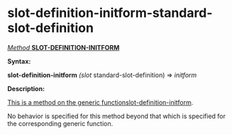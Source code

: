 slot-definition-initform-standard-slot-definition
=================================================

[*Method* **SLOT-DEFINITION-INITFORM**]()

**Syntax:**

**slot-definition-initform** *(slot* standard-slot-definition) => *initform*

**Description:**

[This is a method on the generic function]()[slot-definition-initform](slot-definition-initform.md).

No behavior is specified for this method beyond that which is specified for the corresponding generic function.
